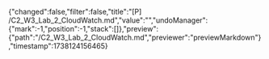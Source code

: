 {"changed":false,"filter":false,"title":"[P] /C2_W3_Lab_2_CloudWatch.md","value":"","undoManager":{"mark":-1,"position":-1,"stack":[]},"preview":{"path":"/C2_W3_Lab_2_CloudWatch.md","previewer":"previewMarkdown"},"timestamp":1738124156465}